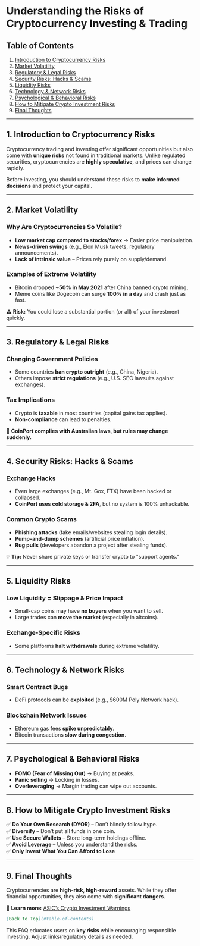 # **Understanding the Risks of Cryptocurrency Investing & Trading**  

## **Table of Contents**  
1. [Introduction to Cryptocurrency Risks](#introduction-to-cryptocurrency-risks)  
2. [Market Volatility](#market-volatility)  
3. [Regulatory & Legal Risks](#regulatory--legal-risks)  
4. [Security Risks: Hacks & Scams](#security-risks-hacks--scams)  
5. [Liquidity Risks](#liquidity-risks)  
6. [Technology & Network Risks](#technology--network-risks)  
7. [Psychological & Behavioral Risks](#psychological--behavioral-risks)  
8. [How to Mitigate Crypto Investment Risks](#how-to-mitigate-crypto-investment-risks)  
9. [Final Thoughts](#final-thoughts)  

---

## **1. Introduction to Cryptocurrency Risks**  
Cryptocurrency trading and investing offer significant opportunities but also come with **unique risks** not found in traditional markets. Unlike regulated securities, cryptocurrencies are **highly speculative**, and prices can change rapidly.  

Before investing, you should understand these risks to **make informed decisions** and protect your capital.  

---

## **2. Market Volatility**  
### **Why Are Cryptocurrencies So Volatile?**  
- **Low market cap compared to stocks/forex** → Easier price manipulation.  
- **News-driven swings** (e.g., Elon Musk tweets, regulatory announcements).  
- **Lack of intrinsic value** – Prices rely purely on supply/demand.  

### **Examples of Extreme Volatility**  
- Bitcoin dropped **~50% in May 2021** after China banned crypto mining.  
- Meme coins like Dogecoin can surge **100% in a day** and crash just as fast.  

⚠️ **Risk:** You could lose a substantial portion (or all) of your investment quickly.  

---

## **3. Regulatory & Legal Risks**  
### **Changing Government Policies**  
- Some countries **ban crypto outright** (e.g., China, Nigeria).  
- Others impose **strict regulations** (e.g., U.S. SEC lawsuits against exchanges).  

### **Tax Implications**  
- Crypto is **taxable** in most countries (capital gains tax applies).  
- **Non-compliance** can lead to penalties.  

🔹 **CoinPort complies with Australian laws, but rules may change suddenly.**  

---

## **4. Security Risks: Hacks & Scams**  
### **Exchange Hacks**  
- Even large exchanges (e.g., Mt. Gox, FTX) have been hacked or collapsed.  
- **CoinPort uses cold storage & 2FA**, but no system is 100% unhackable.  

### **Common Crypto Scams**  
- **Phishing attacks** (fake emails/websites stealing login details).  
- **Pump-and-dump schemes** (artificial price inflation).  
- **Rug pulls** (developers abandon a project after stealing funds).  

💡 **Tip:** Never share private keys or transfer crypto to "support agents."  

---

## **5. Liquidity Risks**  
### **Low Liquidity = Slippage & Price Impact**  
- Small-cap coins may have **no buyers** when you want to sell.  
- Large trades can **move the market** (especially in altcoins).  

### **Exchange-Specific Risks**  
- Some platforms **halt withdrawals** during extreme volatility.  

---

## **6. Technology & Network Risks**  
### **Smart Contract Bugs**  
- DeFi protocols can be **exploited** (e.g., $600M Poly Network hack).  

### **Blockchain Network Issues**  
- Ethereum gas fees **spike unpredictably**.  
- Bitcoin transactions **slow during congestion**.  

---

## **7. Psychological & Behavioral Risks**  
- **FOMO (Fear of Missing Out)** → Buying at peaks.  
- **Panic selling** → Locking in losses.  
- **Overleveraging** → Margin trading can wipe out accounts.  

---

## **8. How to Mitigate Crypto Investment Risks**  
✅ **Do Your Own Research (DYOR)** – Don’t blindly follow hype.  
✅ **Diversify** – Don’t put all funds in one coin.  
✅ **Use Secure Wallets** – Store long-term holdings offline.  
✅ **Avoid Leverage** – Unless you understand the risks.  
✅ **Only Invest What You Can Afford to Lose**  

---

## **9. Final Thoughts**  
Cryptocurrencies are **high-risk, high-reward** assets. While they offer financial opportunities, they also come with **significant dangers**.  

🔗 **Learn more:** [ASIC’s Crypto Investment Warnings](https://asic.gov.au)  

```markdown
[Back to Top](#table-of-contents)
```  

This FAQ educates users on **key risks** while encouraging responsible investing. Adjust links/regulatory details as needed.

